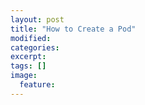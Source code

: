 ```yaml
---
layout: post
title: "How to Create a Pod"
modified:
categories: 
excerpt:
tags: []
image:
  feature:
---
```


